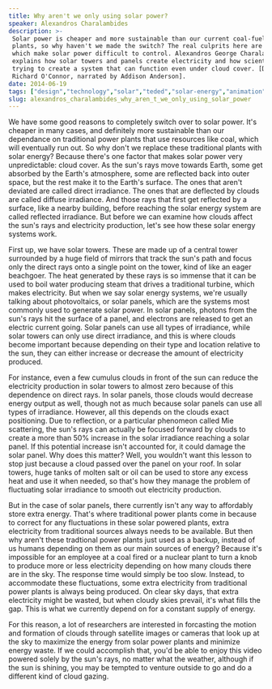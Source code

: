 ```yaml
---
title: Why aren't we only using solar power?
speaker: Alexandros Charalambides
description: >-
 Solar power is cheaper and more sustainable than our current coal-fueled power
 plants, so why haven't we made the switch? The real culprits here are the clouds,
 which make solar power difficult to control. Alexandros George Charalambides
 explains how solar towers and panels create electricity and how scientists are
 trying to create a system that can function even under cloud cover. [Directed by
 Richard O'Connor, narrated by Addison Anderson].
date: 2014-06-19
tags: ["design","technology","solar","teded","solar-energy","animation","education","energy","climate-change","sustainability"]
slug: alexandros_charalambides_why_aren_t_we_only_using_solar_power
---
```


We have some good reasons to completely switch over to solar power. It's cheaper in many
cases, and definitely more sustainable than our dependance on traditional power plants
that use resources like coal, which will eventually run out. So why don't we replace these
traditional plants with solar energy? Because there's one factor that makes solar power
very unpredictable: cloud cover. As the sun's rays move towards Earth, some get absorbed
by the Earth's atmosphere, some are reflected back into outer space, but the rest make it
to the Earth's surface. The ones that aren't deviated are called direct irradiance. The
ones that are deflected by clouds are called diffuse irradiance. And those rays that first
get reflected by a surface, like a nearby building, before reaching the solar energy
system are called reflected irradiance. But before we can examine how clouds affect the
sun's rays and electricity production, let's see how these solar energy systems
work.

First up, we have solar towers. These are made up of a central tower surrounded by a huge
field of mirrors that track the sun's path and focus only the direct rays onto a single
point on the tower, kind of like an eager beachgoer. The heat generated by these rays is
so immense that it can be used to boil water producing steam that drives a traditional
turbine, which makes electricity. But when we say solar energy systems, we're usually
talking about photovoltaics, or solar panels, which are the systems most commonly used to
generate solar power. In solar panels, photons from the sun's rays hit the surface of a
panel, and electrons are released to get an electric current going. Solar panels can use
all types of irradiance, while solar towers can only use direct irradiance, and this is
where clouds become important because depending on their type and location relative to the
sun, they can either increase or decrease the amount of electricity produced.

For instance, even a few cumulus clouds in front of the sun can reduce the electricity
production in solar towers to almost zero because of this dependence on direct rays. In
solar panels, those clouds would decrease energy output as well, though not as much
because solar panels can use all types of irradiance. However, all this depends on the
clouds exact positioning. Due to reflection, or a particular phenomeon called Mie
scattering, the sun's rays can actually be focused forward by clouds to create a more than
50% increase in the solar irradiance reaching a solar panel. If this potential increase
isn't accounted for, it could damage the solar panel. Why does this matter? Well, you
wouldn't want this lesson to stop just because a cloud passed over the panel on your roof.
In solar towers, huge tanks of molten salt or oil can be used to store any excess heat and
use it when needed, so that's how they manage the problem of fluctuating solar irradiance
to smooth out electricity production.

But in the case of solar panels, there currently isn't any way to affordably store extra
energy. That's where traditional power plants come in because to correct for any
fluctuations in these solar powered plants, extra electricity from traditional sources
always needs to be available. But then why aren't these tradtional power plants just used
as a backup, instead of us humans depending on them as our main sources of energy? Because
it's impossible for an employee at a coal fired or a nuclear plant to turn a knob to
produce more or less electricity depending on how many clouds there are in the sky. The
response time would simply be too slow. Instead, to accommodate these fluctuations, some
extra electricity from traditional power plants is always being produced. On clear sky
days, that extra electricity might be wasted, but when cloudy skies prevail, it's what
fills the gap. This is what we currently depend on for a constant supply of
energy.

For this reason, a lot of researchers are interested in forcasting the motion and
formation of clouds through satellite images or cameras that look up at the sky to
maximize the energy from solar power plants and minimize energy waste. If we could
accomplish that, you'd be able to enjoy this video powered solely by the sun's rays, no
matter what the weather, although if the sun is shining, you may be tempted to venture
outside to go and do a different kind of cloud gazing.

<!--
ad_duration=0
event="TED-Ed"
external_start_time=0
intro_duration=0
is_subtitle_required="False"
is_talk_featured="False"
language="en"
language_swap="False"
native_language="en"
number_of_related_talks=6
number_of_speakers=1
number_of_subtitled_videos=0
number_of_tags=10
number_of_talk_download_languages=26
number_of_talk_more_resources=0
number_of_talk_recommendations=0
number_of_talks_take_actions=0
post_ad_duration=0
published_timestamp="2020-06-05 14:32:42"
recording_date="2014-06-19"
speaker_is_published=0
speaker_name="Alexandros Charalambides"
talk_name="Why aren't we only using solar power?"
talks_tags=["design","technology","solar","teded","solar-energy","animation","education","energy","climate-change","sustainability"]
url_webpage="https://www.ted.com/talks/alexandros_charalambides_why_aren_t_we_only_using_solar_power"
video_type_name="TED-Ed Original"
-->